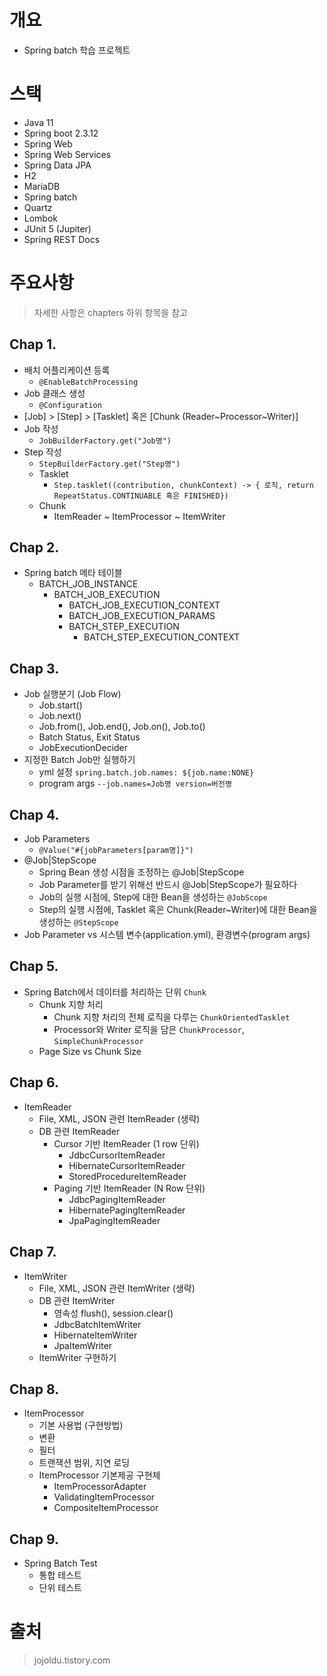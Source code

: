 # 개요

- Spring batch 학습 프로젝트

# 스택

- Java 11
- Spring boot 2.3.12
- Spring Web
- Spring Web Services
- Spring Data JPA
- H2
- MariaDB
- Spring batch
- Quartz
- Lombok
- JUnit 5 (Jupiter)
- Spring REST Docs

# 주요사항

> 자세한 사항은 chapters 하위 항목을 참고

## Chap 1.

- 배치 어플리케이션 등록 
  - `@EnableBatchProcessing`
- Job 클래스 생성 
  - `@Configuration`
- [Job] > [Step] > [Tasklet] 혹은 [Chunk (Reader~Processor~Writer)]
- Job 작성 
  - `JobBuilderFactory.get("Job명")`
- Step 작성 
    - `StepBuilderFactory.get("Step명")`
    - Tasklet
        - `Step.tasklet((contribution, chunkContext) -> { 로직, return RepeatStatus.CONTINUABLE 혹은 FINISHED})`
    - Chunk
        - ItemReader ~ ItemProcessor ~ ItemWriter

## Chap 2.

- Spring batch 메타 테이블
  - BATCH_JOB_INSTANCE
      - BATCH_JOB_EXECUTION
          - BATCH_JOB_EXECUTION_CONTEXT
          - BATCH_JOB_EXECUTION_PARAMS
          - BATCH_STEP_EXECUTION
            - BATCH_STEP_EXECUTION_CONTEXT

## Chap 3.

- Job 실행분기 (Job Flow)
    - Job.start()
    - Job.next()
    - Job.from(), Job.end(), Job.on(), Job.to()
    - Batch Status, Exit Status
    - JobExecutionDecider
- 지정한 Batch Job만 실행하기
    - yml 설정 `spring.batch.job.names: ${job.name:NONE}`
    - program args `--job.names=Job명 version=버전명`

## Chap 4.

- Job Parameters
    - `@Value("#{jobParameters[param명]}")`
- @Job|StepScope
    - Spring Bean 생성 시점을 조정하는 @Job|StepScope
    - Job Parameter를 받기 위해선 반드시 @Job|StepScope가 필요하다
    - Job의 실행 시점에, Step에 대한 Bean을 생성하는 `@JobScope`
    - Step의 실행 시점에, Tasklet 혹은 Chunk(Reader~Writer)에 대한 Bean을 생성하는 `@StepScope`
- Job Parameter vs 시스템 변수(application.yml), 환경변수(program args)

## Chap 5.

- Spring Batch에서 데이터를 처리하는 단위 `Chunk`
    - Chunk 지향 처리
        - Chunk 지향 처리의 전체 로직을 다루는 `ChunkOrientedTasklet`
        - Processor와 Writer 로직을 담은 `ChunkProcessor`, `SimpleChunkProcessor`
    - Page Size vs Chunk Size

## Chap 6.

- ItemReader
    - File, XML, JSON 관련 ItemReader (생략)
    - DB 관련 ItemReader
        - Cursor 기반 ItemReader (1 row 단위)
            - JdbcCursorItemReader
            - HibernateCursorItemReader
            - StoredProcedureItemReader
        - Paging 기반 ItemReader (N Row 단위)
            - JdbcPagingItemReader
            - HibernatePagingItemReader
            - JpaPagingItemReader

## Chap 7.

- ItemWriter
    - File, XML, JSON 관련 ItemWriter (생략)
    - DB 관련 ItemWriter
        - 영속성 flush(), session.clear()
        - JdbcBatchItemWriter
        - HibernateItemWriter
        - JpaItemWriter
    - ItemWriter 구현하기

## Chap 8.

- ItemProcessor
    - 기본 사용법 (구현방법)
    - 변환
    - 필터
    - 트랜잭션 범위, 지연 로딩
    - ItemProcessor 기본제공 구현체
        - ItemProcessorAdapter
        - ValidatingItemProcessor
        - CompositeItemProcessor

## Chap 9.

- Spring Batch Test
    - 통합 테스트
    - 단위 테스트

# 출처

> jojoldu.tistory.com